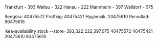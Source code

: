 Frankfurt - 393
Wallau - 322
Hanau - 222
Mannheim - 397
Walldorf - 075

Rengöra: 40475572
Proffsig: 40475421
Hygiensik: 20475610
Renodlad: 90475616

ikea-availability stock --store=393,322,222,397,075 40475572 40475421 20475610 90475616
